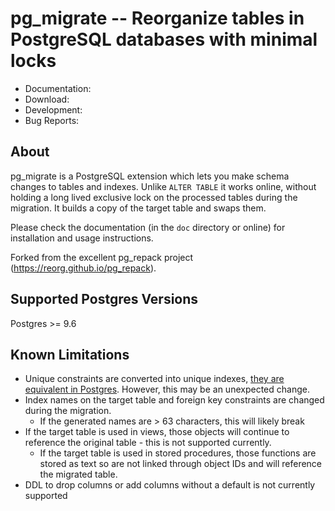# pg_migrate -- Reorganize tables in PostgreSQL databases with minimal locks

- Documentation:
- Download:
- Development:
- Bug Reports:



## About

pg_migrate is a PostgreSQL extension which lets you make schema changes to
tables and indexes. Unlike `ALTER TABLE` it works online, without
holding a long lived exclusive lock on the processed tables during the migration. It builds a copy of the target table and swaps them.

Please check the documentation (in the ``doc`` directory or online) for
installation and usage instructions.

Forked from the excellent pg_repack project (https://reorg.github.io/pg_repack).

## Supported Postgres Versions

Postgres >= 9.6

## Known Limitations

* Unique constraints are converted into unique indexes, [they are equivalent in Postgres](https://stackoverflow.com/questions/23542794/postgres-unique-constraint-vs-index). However, this may be an unexpected change.
* Index names on the target table and foreign key constraints are changed during the migration.
  * If the generated names are > 63 characters, this will likely break
* If the target table is used in views, those objects will continue to reference the original table - this is not supported currently.
  * If the target table is used in stored procedures, those functions are stored as text so are not linked through object IDs and will reference the migrated table.
* DDL to drop columns or add columns without a default is not currently supported

